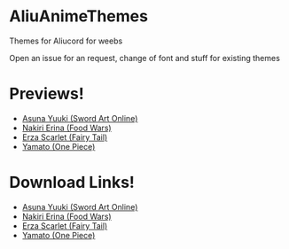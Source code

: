 # AliuAnimeThemes
Themes for Aliucord for weebs

Open an issue for an request, change of font and stuff for existing themes

# Previews!
- [Asuna Yuuki (Sword Art Online)](https://media.discordapp.net/attachments/846348482231140362/887417986649042984/Screenshot_2021-09-15-00-51-48-57_fa4ea8e8aeb69dcd3ab969e8fd3d4310.jpg)
- [Nakiri Erina (Food Wars)](https://media.discordapp.net/attachments/846348482231140362/887415568582463508/Screenshot_2021-09-15-00-41-26-81_fa4ea8e8aeb69dcd3ab969e8fd3d4310.jpg)
- [Erza Scarlet (Fairy Tail)](https://media.discordapp.net/attachments/846348482231140362/887415567596810290/Screenshot_2021-09-15-00-42-05-96_fa4ea8e8aeb69dcd3ab969e8fd3d4310.jpg)
- [Yamato (One Piece)](https://media.discordapp.net/attachments/846348482231140362/887417987143966760/Screenshot_2021-09-15-00-52-07-36_fa4ea8e8aeb69dcd3ab969e8fd3d4310.jpg)

# Download Links!
- [Asuna Yuuki (Sword Art Online)](https://cdn.discordapp.com/attachments/780495979110858774/887410598265122847/Asuna_Yuuki_Sword_Art_Online.json)
- [Nakiri Erina (Food Wars)](https://cdn.discordapp.com/attachments/780495979110858774/887410598684536871/Nakiri_Erina_Food_Wars.json)
- [Erza Scarlet (Fairy Tail)](https://cdn.discordapp.com/attachments/780495979110858774/887410598579667014/Erza_Scarlet_Fairy_Tail.json)
- [Yamato (One Piece)](https://cdn.discordapp.com/attachments/780495979110858774/887412911750922300/Yamato_One_Piece.json)
